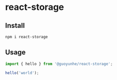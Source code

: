 # react-storage

## Install

```bash
npm i react-storage
```

## Usage

```ts
import { hello } from '@guoyunhe/react-storage';

hello('world');
```
